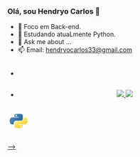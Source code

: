 ### Olá, sou Hendryo Carlos 👋


- 🔭 Foco em Back-end.
- 🌱 Estudando atuaLmente Python.
- 💬 Ask me about ...
- 📫 Email: hendryocarlos33@gmail.com
-  ##
- <div align="center">
  <a href="https://github.com/Hendryocarlos">
  <img height="180em" src="https://github-readme-stats.vercel.app/api?username=Hendryocarlos&show_icons=true&theme=dark&include_all_commits=true&count_private=true"/>
  <img height="180em" src="https://github-readme-stats.vercel.app/api/top-langs/?username=Hendryocarlos&layout=compact&langs_count=7&theme=dark"/>
</div>
  <div style="display: inline_block"><br>
  <img align="center" alt="Hendryo-Python" height="40" width="50" src="https://raw.githubusercontent.com/devicons/devicon/master/icons/python/python-original.svg">
</div>
  
  ##
 
-->
  
